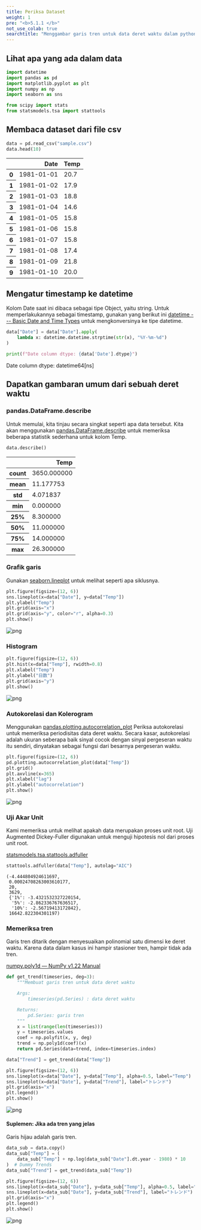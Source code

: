 ```yaml
---
title: Periksa Dataset
weight: 1
pre: "<b>5.1.1 </b>"
not_use_colab: true
searchtitle: "Menggambar garis tren untuk data deret waktu dalam python"
---
```


## Lihat apa yang ada dalam data

```python
import datetime
import pandas as pd
import matplotlib.pyplot as plt
import numpy as np
import seaborn as sns

from scipy import stats
from statsmodels.tsa import stattools
```

## Membaca dataset dari file csv


```python
data = pd.read_csv("sample.csv")
data.head(10)
```




<div>
<style scoped>
    .dataframe tbody tr th:only-of-type {
        vertical-align: middle;
    }

    .dataframe tbody tr th {
        vertical-align: top;
    }

    .dataframe thead th {
        text-align: right;
    }
</style>
<table class="dataframe">
  <thead>
    <tr style="text-align: right;">
      <th></th>
      <th>Date</th>
      <th>Temp</th>
    </tr>
  </thead>
  <tbody>
    <tr>
      <th>0</th>
      <td>1981-01-01</td>
      <td>20.7</td>
    </tr>
    <tr>
      <th>1</th>
      <td>1981-01-02</td>
      <td>17.9</td>
    </tr>
    <tr>
      <th>2</th>
      <td>1981-01-03</td>
      <td>18.8</td>
    </tr>
    <tr>
      <th>3</th>
      <td>1981-01-04</td>
      <td>14.6</td>
    </tr>
    <tr>
      <th>4</th>
      <td>1981-01-05</td>
      <td>15.8</td>
    </tr>
    <tr>
      <th>5</th>
      <td>1981-01-06</td>
      <td>15.8</td>
    </tr>
    <tr>
      <th>6</th>
      <td>1981-01-07</td>
      <td>15.8</td>
    </tr>
    <tr>
      <th>7</th>
      <td>1981-01-08</td>
      <td>17.4</td>
    </tr>
    <tr>
      <th>8</th>
      <td>1981-01-09</td>
      <td>21.8</td>
    </tr>
    <tr>
      <th>9</th>
      <td>1981-01-10</td>
      <td>20.0</td>
    </tr>
  </tbody>
</table>
</div>



## Mengatur timestamp ke datetime

Kolom Date saat ini dibaca sebagai tipe Object, yaitu string. Untuk memperlakukannya sebagai timestamp, gunakan yang berikut ini
[datetime --- Basic Date and Time Types](https://docs.python.org/3/library/datetime.html) untuk mengkonversinya ke tipe datetime.


```python
data["Date"] = data["Date"].apply(
    lambda x: datetime.datetime.strptime(str(x), "%Y-%m-%d")
)

print(f"Date column dtype: {data['Date'].dtype}")
```

   Date column dtype: datetime64[ns]


## Dapatkan gambaran umum dari sebuah deret waktu

### pandas.DataFrame.describe

Untuk memulai, kita tinjau secara singkat seperti apa data tersebut.
Kita akan menggunakan [pandas.DataFrame.describe](https://pandas.pydata.org/docs/reference/api/pandas.DataFrame.describe.html) untuk memeriksa beberapa statistik sederhana untuk kolom Temp.


```python
data.describe()
```




<div>
<style scoped>
    .dataframe tbody tr th:only-of-type {
        vertical-align: middle;
    }

    .dataframe tbody tr th {
        vertical-align: top;
    }

    .dataframe thead th {
        text-align: right;
    }
</style>
<table class="dataframe">
  <thead>
    <tr style="text-align: right;">
      <th></th>
      <th>Temp</th>
    </tr>
  </thead>
  <tbody>
    <tr>
      <th>count</th>
      <td>3650.000000</td>
    </tr>
    <tr>
      <th>mean</th>
      <td>11.177753</td>
    </tr>
    <tr>
      <th>std</th>
      <td>4.071837</td>
    </tr>
    <tr>
      <th>min</th>
      <td>0.000000</td>
    </tr>
    <tr>
      <th>25%</th>
      <td>8.300000</td>
    </tr>
    <tr>
      <th>50%</th>
      <td>11.000000</td>
    </tr>
    <tr>
      <th>75%</th>
      <td>14.000000</td>
    </tr>
    <tr>
      <th>max</th>
      <td>26.300000</td>
    </tr>
  </tbody>
</table>
</div>



### Grafik garis

Gunakan [seaborn.lineplot](https://seaborn.pydata.org/generated/seaborn.lineplot.html) untuk melihat seperti apa siklusnya.


```python
plt.figure(figsize=(12, 6))
sns.lineplot(x=data["Date"], y=data["Temp"])
plt.ylabel("Temp")
plt.grid(axis="x")
plt.grid(axis="y", color="r", alpha=0.3)
plt.show()
```


    
![png](/images/timeseries/preprocess/001-check-data_files/001-check-data_11_0.png)
    


### Histogram


```python
plt.figure(figsize=(12, 6))
plt.hist(x=data["Temp"], rwidth=0.8)
plt.xlabel("Temp")
plt.ylabel("日数")
plt.grid(axis="y")
plt.show()
```


    
![png](/images/timeseries/preprocess/001-check-data_files/001-check-data_13_0.png)
    


### Autokorelasi dan Kolerogram

Menggunakan [pandas.plotting.autocorrelation_plot](https://pandas.pydata.org/docs/reference/api/pandas.plotting.autocorrelation_plot.html) Periksa autokorelasi untuk memeriksa periodisitas data deret waktu.
Secara kasar, autokorelasi adalah ukuran seberapa baik sinyal cocok dengan sinyal pergeseran waktu itu sendiri, dinyatakan sebagai fungsi dari besarnya pergeseran waktu.


```python
plt.figure(figsize=(12, 6))
pd.plotting.autocorrelation_plot(data["Temp"])
plt.grid()
plt.axvline(x=365)
plt.xlabel("lag")
plt.ylabel("autocorrelation")
plt.show()
```


    
![png](/images/timeseries/preprocess/001-check-data_files/001-check-data_15_0.png)
    


### Uji Akar Unit

Kami memeriksa untuk melihat apakah data merupakan proses unit root.
Uji Augmented Dickey-Fuller digunakan untuk menguji hipotesis nol dari proses unit root.

[statsmodels.tsa.stattools.adfuller](https://www.statsmodels.org/dev/generated/statsmodels.tsa.stattools.adfuller.html)


```python
stattools.adfuller(data["Temp"], autolag="AIC")
```




    (-4.444804924611697,
     0.00024708263003610177,
     20,
     3629,
     {'1%': -3.4321532327220154,
      '5%': -2.862336767636517,
      '10%': -2.56719413172842},
     16642.822304301197)



### Memeriksa tren

Garis tren ditarik dengan menyesuaikan polinomial satu dimensi ke deret waktu. Karena data dalam kasus ini hampir stasioner tren, hampir tidak ada tren.

[numpy.poly1d — NumPy v1.22 Manual](https://numpy.org/doc/stable/reference/generated/numpy.poly1d.html)


```python
def get_trend(timeseries, deg=3):
    """Membuat garis tren untuk data deret waktu

    Args:
        timeseries(pd.Series) : data deret waktu

    Returns:
        pd.Series: garis tren
    """
    x = list(range(len(timeseries)))
    y = timeseries.values
    coef = np.polyfit(x, y, deg)
    trend = np.poly1d(coef)(x)
    return pd.Series(data=trend, index=timeseries.index)

data["Trend"] = get_trend(data["Temp"])

plt.figure(figsize=(12, 6))
sns.lineplot(x=data["Date"], y=data["Temp"], alpha=0.5, label="Temp")
sns.lineplot(x=data["Date"], y=data["Trend"], label="トレンド")
plt.grid(axis="x")
plt.legend()
plt.show()
```


    
![png](/images/timeseries/preprocess/001-check-data_files/001-check-data_19_0.png)
    


#### Suplemen: Jika ada tren yang jelas

Garis hijau adalah garis tren.

```python
data_sub = data.copy()
data_sub["Temp"] = (
    data_sub["Temp"] + np.log(data_sub["Date"].dt.year - 1980) * 10
)  # Dummy Trends
data_sub["Trend"] = get_trend(data_sub["Temp"])

plt.figure(figsize=(12, 6))
sns.lineplot(x=data_sub["Date"], y=data_sub["Temp"], alpha=0.5, label="Temp")
sns.lineplot(x=data_sub["Date"], y=data_sub["Trend"], label="トレンド")
plt.grid(axis="x")
plt.legend()
plt.show()
```


    
![png](/images/timeseries/preprocess/001-check-data_files/001-check-data_21_0.png)
    